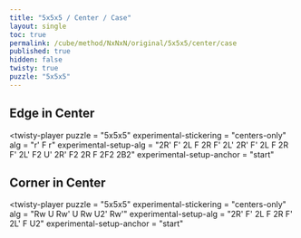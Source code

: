 ```yaml
---
title: "5x5x5 / Center / Case"
layout: single
toc: true
permalink: /cube/method/NxNxN/original/5x5x5/center/case
published: true
hidden: false
twisty: true
puzzle: "5x5x5"
---
```

<span id="cube" puzzle="{{page.puzzle}}"></span>

<head>
  <base target="_blank">
</head>



## Edge in Center

<twisty-player
  puzzle                    = "5x5x5"
  experimental-stickering   = "centers-only"
  alg                       = "r' F r"
  experimental-setup-alg    = "2R' F' 2L F 2R F' 2L' 2R' F' 2L F 2R F' 2L' F2 U' 2R' F2 2R F 2F2 2B2"
  experimental-setup-anchor = "start"
></twisty-player>



## Corner in Center

<twisty-player
  puzzle                    = "5x5x5"
  experimental-stickering   = "centers-only"
  alg                       = "Rw U Rw' U Rw U2' Rw'"
  experimental-setup-alg    = "2R' F' 2L F 2R F' 2L' F U2"
  experimental-setup-anchor = "start"
></twisty-player>
